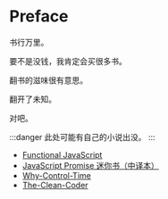 # Preface

书行万里。

要不是没钱，我肯定会买很多书。

翻书的滋味很有意思。

翻开了未知。

对吧。

:::danger
此处可能有自己的小说出没。
:::

+ [Functional JavaScript](./Functional-JavaScript.md)
+ [JavaScript Promise 迷你书（中译本）](./JavaScript-Promise.md)
+ [Why-Control-Time](./Why-Control-Time.md)
+ [The-Clean-Coder](./The-Clean-Coder.md)